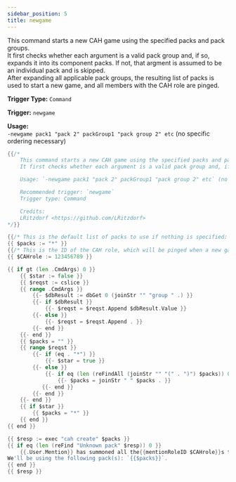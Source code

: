 ```yaml
---
sidebar_position: 5
title: newgame
---
```


This command starts a new CAH game using the specified packs and pack groups.  
It first checks whether each argument is a valid pack group and, if so, expands it into its component packs. If not, that argment is assumed to be an individual pack and is skipped.  
After expanding all applicable pack groups, the resulting list of packs is used to start a new game, and all members with the CAH role are pinged.

**Trigger Type:** `Command`

**Trigger:** `newgame`

**Usage:**  
`-newgame pack1 "pack 2" packGroup1 "pack group 2" etc` (no specific ordering necessary)

```go
{{/*
	This command starts a new CAH game using the specified packs and pack groups.
	It first checks whether each argument is a valid pack group and, if so, expands it into its component packs. If not, that argment is assumed to be an individual pack and is skipped. After expanding all applicable pack groups, the resulting list of packs is used to start a new game, and all members with the CAH role are pinged.

	Usage: `-newgame pack1 "pack 2" packGroup1 "pack group 2" etc` (no specific ordering necessary)

	Recommended trigger: `newgame`
	Trigger type: Command

	Credits:
	LRitzdorf <https://github.com/LRitzdorf>
*/}}

{{/* This is the default list of packs to use if nothing is specified: */}}
{{ $packs := "*" }}
{{/* This is the ID of the CAH role, which will be pinged when a new game is started: */}}
{{ $CAHrole := 123456789 }}

{{ if gt (len .CmdArgs) 0 }}
    {{ $star := false }}
    {{ $reqst := cslice }}
    {{ range .CmdArgs }}
        {{- $dbResult := dbGet 0 (joinStr "" "group " .) }}
        {{- if $dbResult }}
            {{- $reqst = $reqst.Append $dbResult.Value }}
        {{- else }}
            {{- $reqst = $reqst.Append . }}
        {{- end }}
    {{- end }}
    {{ $packs = "" }}
    {{ range $reqst }}
        {{- if (eq . "*") }}
            {{- $star = true }}
        {{- else }}
            {{- if eq (len (reFindAll (joinStr "" "(" . ")") $packs)) 0 }}
                {{- $packs = joinStr " " $packs . }}
           {{- end }}
        {{- end }}
    {{- end }}
    {{ if $star }}
        {{ $packs = "*" }}
    {{ end }}
{{ end }}

{{ $resp := exec "cah create" $packs }}
{{ if eq (len (reFind "Unknown pack" $resp)) 0 }}
    {{.User.Mention}} has summoned all the{{mentionRoleID $CAHrole}}s to a new game!
We'll be using the following pack(s): `{{$packs}}`.
{{ end }}
{{ $resp }}
```
